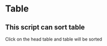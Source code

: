 Table
==================================================

This script can sort table
--------------------------------------

Click on the head table and table will be sorted